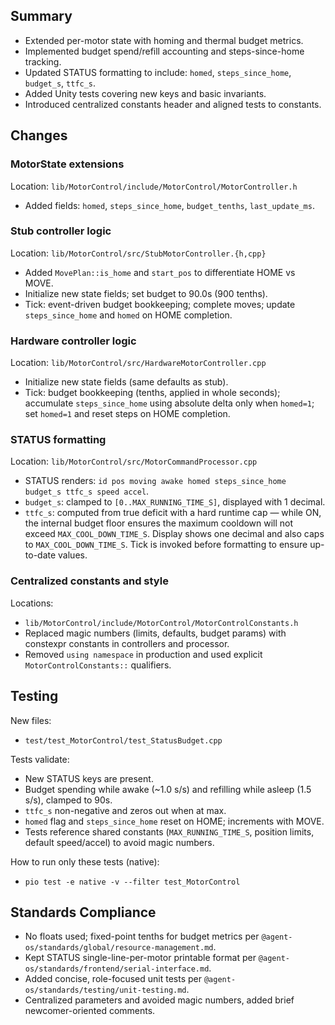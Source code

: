 ## Summary
- Extended per-motor state with homing and thermal budget metrics.
- Implemented budget spend/refill accounting and steps-since-home tracking.
- Updated STATUS formatting to include: `homed`, `steps_since_home`, `budget_s`, `ttfc_s`.
- Added Unity tests covering new keys and basic invariants.
 - Introduced centralized constants header and aligned tests to constants.

## Changes
### MotorState extensions
Location: `lib/MotorControl/include/MotorControl/MotorController.h`
- Added fields: `homed`, `steps_since_home`, `budget_tenths`, `last_update_ms`.

### Stub controller logic
Location: `lib/MotorControl/src/StubMotorController.{h,cpp}`
- Added `MovePlan::is_home` and `start_pos` to differentiate HOME vs MOVE.
- Initialize new state fields; set budget to 90.0s (900 tenths).
- Tick: event-driven budget bookkeeping; complete moves; update `steps_since_home` and `homed` on HOME completion.

### Hardware controller logic
Location: `lib/MotorControl/src/HardwareMotorController.cpp`
- Initialize new state fields (same defaults as stub).
- Tick: budget bookkeeping (tenths, applied in whole seconds); accumulate `steps_since_home` using absolute delta only when `homed=1`; set `homed=1` and reset steps on HOME completion.

### STATUS formatting
Location: `lib/MotorControl/src/MotorCommandProcessor.cpp`
- STATUS renders: `id pos moving awake homed steps_since_home budget_s ttfc_s speed accel`.
- `budget_s`: clamped to `[0..MAX_RUNNING_TIME_S]`, displayed with 1 decimal.
- `ttfc_s`: computed from true deficit with a hard runtime cap — while ON, the internal budget floor ensures the maximum cooldown will not exceed `MAX_COOL_DOWN_TIME_S`. Display shows one decimal and also caps to `MAX_COOL_DOWN_TIME_S`. Tick is invoked before formatting to ensure up-to-date values.

### Centralized constants and style
Locations:
- `lib/MotorControl/include/MotorControl/MotorControlConstants.h`
- Replaced magic numbers (limits, defaults, budget params) with constexpr constants in controllers and processor.
- Removed `using namespace` in production and used explicit `MotorControlConstants::` qualifiers.

## Testing
New files:
- `test/test_MotorControl/test_StatusBudget.cpp`

Tests validate:
- New STATUS keys are present.
- Budget spending while awake (~1.0 s/s) and refilling while asleep (1.5 s/s), clamped to 90s.
- `ttfc_s` non-negative and zeros out when at max.
- `homed` flag and `steps_since_home` reset on HOME; increments with MOVE.
- Tests reference shared constants (`MAX_RUNNING_TIME_S`, position limits, default speed/accel) to avoid magic numbers.

How to run only these tests (native):
- `pio test -e native -v --filter test_MotorControl`

## Standards Compliance
- No floats used; fixed-point tenths for budget metrics per `@agent-os/standards/global/resource-management.md`.
- Kept STATUS single-line-per-motor printable format per `@agent-os/standards/frontend/serial-interface.md`.
- Added concise, role-focused unit tests per `@agent-os/standards/testing/unit-testing.md`.
 - Centralized parameters and avoided magic numbers, added brief newcomer-oriented comments.
